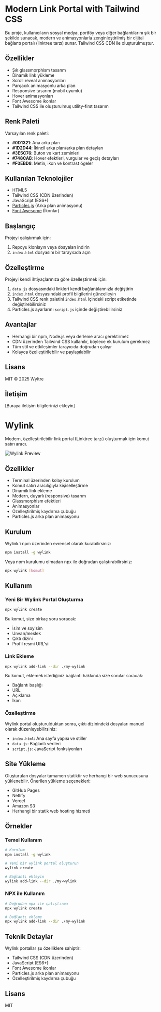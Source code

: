 # Modern Link Portal with Tailwind CSS

Bu proje, kullanıcıların sosyal medya, portföy veya diğer bağlantılarını şık bir şekilde sunacak, modern ve animasyonlarla zenginleştirilmiş bir dijital bağlantı portalı (linktree tarzı) sunar. Tailwind CSS CDN ile oluşturulmuştur.

## Özellikler

- Şık glassmorphism tasarım
- Dinamik link yükleme
- Scroll reveal animasyonları
- Parçacık animasyonlu arka plan
- Responsive tasarım (mobil uyumlu)
- Hover animasyonları
- Font Awesome ikonlar
- Tailwind CSS ile oluşturulmuş utility-first tasarım

## Renk Paleti

Varsayılan renk paleti:

- **#0D1321**: Ana arka plan
- **#1D2D44**: İkincil arka plan/arka plan detayları
- **#3E5C76**: Buton ve kart zeminleri
- **#748CAB**: Hover efektleri, vurgular ve geçiş detayları
- **#F0EBD8**: Metin, ikon ve kontrast ögeler

## Kullanılan Teknolojiler

- HTML5
- Tailwind CSS (CDN üzerinden)
- JavaScript (ES6+)
- [Particles.js](https://vincentgarreau.com/particles.js/) (Arka plan animasyonu)
- [Font Awesome](https://fontawesome.com/) (İkonlar)

## Başlangıç

Projeyi çalıştırmak için:

1. Repoyu klonlayın veya dosyaları indirin
2. `index.html` dosyasını bir tarayıcıda açın

## Özelleştirme

Projeyi kendi ihtiyaçlarınıza göre özelleştirmek için:

1. `data.js` dosyasındaki linkleri kendi bağlantılarınızla değiştirin
2. `index.html` dosyasındaki profil bilgilerini güncelleyin
3. Tailwind CSS renk paletini `index.html` içindeki script etiketinde değiştirebilirsiniz
4. Particles.js ayarlarını `script.js` içinde değiştirebilirsiniz

## Avantajlar

- Herhangi bir npm, Node.js veya derleme aracı gerektirmez
- CDN üzerinden Tailwind CSS kullanılır, böylece ek kurulum gerekmez
- Tüm stil ve etkileşimler tarayıcıda doğrudan çalışır
- Kolayca özelleştirilebilir ve paylaşılabilir

## Lisans

MIT © 2025 Wyltre

## İletişim

[Buraya iletişim bilgilerinizi ekleyin]

# Wylink

Modern, özelleştirilebilir link portal (Linktree tarzı) oluşturmak için komut satırı aracı.

![Wylink Preview](https://repository-images.githubusercontent.com/wyltre/wylink/image.png)

## Özellikler

- Terminal üzerinden kolay kurulum
- Komut satırı aracılığıyla kişiselleştirme
- Dinamik link ekleme
- Modern, duyarlı (responsive) tasarım
- Glassmorphism efektleri
- Animasyonlar
- Özelleştirilmiş kaydırma çubuğu
- Particles.js arka plan animasyonu

## Kurulum

Wylink'i npm üzerinden evrensel olarak kurabilirsiniz:

```bash
npm install -g wylink
```

Veya npm kurulumu olmadan npx ile doğrudan çalıştırabilirsiniz:

```bash
npx wylink [komut]
```

## Kullanım

### Yeni Bir Wylink Portal Oluşturma

```bash
npx wylink create
```

Bu komut, size birkaç soru soracak:
- İsim ve soyisim
- Unvan/meslek
- Çıktı dizini
- Profil resmi URL'si

### Link Ekleme

```bash
npx wylink add-link --dir ./my-wylink
```

Bu komut, eklemek istediğiniz bağlantı hakkında size sorular soracak:
- Bağlantı başlığı
- URL
- Açıklama
- İkon

### Özelleştirme

Wylink portal oluşturulduktan sonra, çıktı dizinindeki dosyaları manuel olarak düzenleyebilirsiniz:
- `index.html`: Ana sayfa yapısı ve stiller
- `data.js`: Bağlantı verileri
- `script.js`: JavaScript fonksiyonları

## Site Yükleme

Oluşturulan dosyalar tamamen statiktir ve herhangi bir web sunucusuna yüklenebilir. Önerilen yükleme seçenekleri:

- GitHub Pages
- Netlify
- Vercel
- Amazon S3
- Herhangi bir statik web hosting hizmeti

## Örnekler

### Temel Kullanım

```bash
# Kurulum
npm install -g wylink

# Yeni bir wylink portal oluşturun
wylink create

# Bağlantı ekleyin
wylink add-link --dir ./my-wylink
```

### NPX ile Kullanım

```bash
# Doğrudan npx ile çalıştırma
npx wylink create

# Bağlantı ekleme
npx wylink add-link --dir ./my-wylink
```

## Teknik Detaylar

Wylink portallar şu özelliklere sahiptir:

- Tailwind CSS (CDN üzerinden)
- JavaScript (ES6+)
- Font Awesome ikonlar
- Particles.js arka plan animasyonu
- Özelleştirilmiş kaydırma çubuğu

## Lisans

MIT 